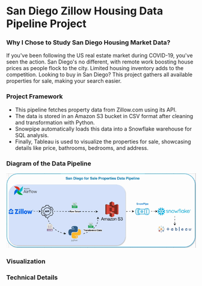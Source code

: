 # San Diego Zillow Housing Data Pipeline Project

### Why I Chose to Study San Diego Housing Market Data?

If you've been following the US real estate market during COVID-19, you've seen the action. San Diego's no different, with remote work boosting house prices as people flock to the city. Limited housing inventory adds to the competition. Looking to buy in San Diego? This project gathers all available properties for sale, making your search easier.

### Project Framework

* This pipeline fetches property data from Zillow.com using its API.
* The data is stored in an Amazon S3 bucket in CSV format after cleaning and transformation with Python. 
* Snowpipe automatically loads this data into a Snowflake warehouse for SQL analysis.
* Finally, Tableau is used to visualize the properties for sale, showcasing details like price, bathrooms, bedrooms, and address.

### Diagram of the Data Pipeline
![Pipeline Diagram](https://github.com/shumeng-ops/San-Diego-Zillow-API-Data-Pipeline/blob/main/visualization/data%20pipeline.gif)



### Visualization


### Technical Details

